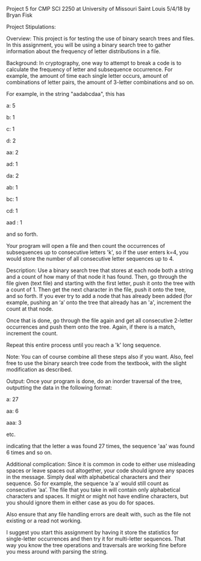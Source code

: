 Project 5 for CMP SCI 2250 at University of Missouri Saint Louis 5/4/18 by Bryan Fisk

Project Stipulations:

Overview: This project is for testing the use of binary search trees and files.  In this assignment, you will be using a binary search tree to gather information about the frequency of letter distributions in a file.

Background: In cryptography, one way to attempt to break a code is to calculate the frequency of letter and subsequence occurrence. For example, the amount of time each single letter occurs, amount of combinations of letter pairs, the amount of 3-letter combinations and so on.

For example, in the string "aadabcdaa", this has

a: 5

b: 1

c: 1

d: 2

aa: 2

ad: 1

da: 2

ab: 1

bc: 1

cd: 1

aad : 1

and so forth.

Your program will open a file and then count the occurrences of subsequences up to consecutive letters 'k', so if the user enters k=4, you would store the number of all consecutive letter sequences up to 4.

Description: Use a binary search tree that stores at each node both a string and a count of how many of that node it has found. Then, go through the file given (text file) and starting with the first letter, push it onto the tree with a count of 1. Then get the next character in the file, push it onto the tree, and so forth. If you ever try to add a node that has already been added (for example, pushing an ‘a’ onto the tree that already has an 'a', increment the count at that node.

Once that is done, go through the file again and get all consecutive 2-letter occurrences and push them onto the tree. Again, if there is a match, increment the count.

Repeat this entire process until you reach a 'k' long sequence.

Note: You can of course combine all these steps also if you want. Also, feel free to use the binary search tree code from the textbook, with the slight modification as described.

Output: Once  your program is done, do an inorder traversal of the tree, outputting the data in the following format:

a: 27

aa: 6

aaa: 3

etc.

indicating that the letter a was found 27 times, the sequence 'aa' was found 6 times and so on.

Additional complication: Since it is common in code to either use misleading spaces or leave spaces out altogether, your code should ignore any spaces in the message. Simply deal with alphabetical characters and their sequence. So for example, the sequence ‘a a’ would still count as consecutive ‘aa’. The file that you take in will contain only alphabetical characters and spaces. It might or might not have endline characters, but you should ignore them in either case as you do for spaces.

Also ensure that any file handling errors are dealt with, such as the file not existing or a read not working.

I suggest you start this assignment by having it store the statistics for single-letter occurrences and then try it for multi-letter sequences. That way you know the tree operations and traversals are working fine before you mess around with parsing the string.
